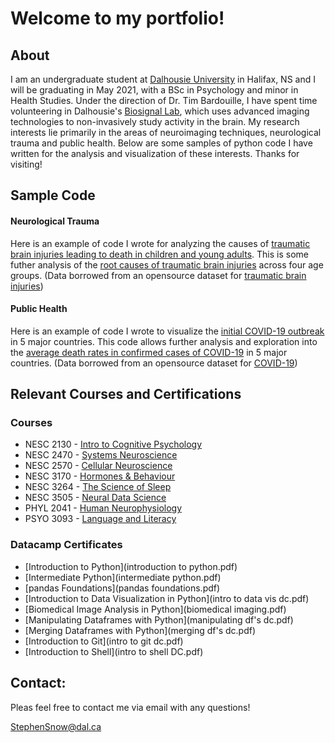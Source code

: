 # Welcome to my portfolio!


## About
I am an undergraduate student at [Dalhousie University](https://www.dal.ca/) in Halifax, NS and I will be graduating in May 2021, with a BSc in Psychology and minor in Health Studies. Under the direction of Dr. Tim Bardouille, I have spent time volunteering in Dalhousie's [Biosignal Lab](https://www.dal.ca/sites/biosignal-lab.html), which uses advanced imaging technologies to non-invasively study activity in the brain. My research interests lie primarily in the areas of neuroimaging techniques, neurological trauma and public health. Below are some samples of python code I have written for the analysis and visualization of these interests. Thanks for visiting!

## Sample Code

#### Neurological Trauma
Here is an example of code I wrote for analyzing the causes of [traumatic brain injuries leading to death in children and young adults](2020-10-29-230913.htm). This is some futher analysis of the [root causes of traumatic brain injuries](2020-10-29-163939.html) across four age groups. (Data borrowed from an opensource dataset for [traumatic brain injuries](https://www.kaggle.com/jessemostipak/traumatic-brain-injury-tbi))


#### Public Health
Here is an example of code I wrote to visualize the [initial COVID-19 outbreak](Covid1.html) in 5 major countries. This code allows further analysis and exploration into the [average death rates in confirmed cases of COVID-19](Covid2.html) in 5 major countries. (Data borrowed from an opensource dataset for [COVID-19](https://www.kaggle.com/ashudata/covid19dataset))  


## Relevant Courses and Certifications

### Courses
* NESC 2130 - [Intro to Cognitive Psychology](https://academiccalendar.dal.ca/Catalog/ViewCatalog.aspx?pageid=viewcatalog&entitytype=CID&entitycode=NESC+2130) 
* NESC 2470 - [Systems Neuroscience](https://academiccalendar.dal.ca/Catalog/ViewCatalog.aspx?pageid=viewcatalog&entitytype=CID&entitycode=NESC+2470)
* NESC 2570 - [Cellular Neuroscience](https://academiccalendar.dal.ca/Catalog/ViewCatalog.aspx?pageid=viewcatalog&entitytype=CID&entitycode=NESC+2570)
* NESC 3170 - [Hormones & Behaviour](https://academiccalendar.dal.ca/Catalog/ViewCatalog.aspx?pageid=viewcatalog&entitytype=CID&entitycode=NESC+3170)
* NESC 3264 - [The Science of Sleep](https://academiccalendar.dal.ca/Catalog/ViewCatalog.aspx?pageid=viewcatalog&entitytype=CID&entitycode=NESC+3264)
* NESC 3505 - [Neural Data Science](https://academiccalendar.dal.ca/Catalog/ViewCatalog.aspx?pageid=viewcatalog&entitytype=CID&entitycode=NESC+3505)
* PHYL 2041 -  [Human Neurophysiology](https://academiccalendar.dal.ca/Catalog/ViewCatalog.aspx?pageid=viewcatalog&entitytype=CID&entitycode=PHYL+2041)
* PSYO 3093 - [Language and Literacy](https://academiccalendar.dal.ca/Catalog/ViewCatalog.aspx?pageid=viewcatalog&entitytype=CID&entitycode=PSYO+3093)

### Datacamp Certificates
* [Introduction to Python](introduction to python.pdf)
* [Intermediate Python](intermediate python.pdf)
* [pandas Foundations](pandas foundations.pdf)
* [Introduction to Data Visualization in Python](intro to data vis dc.pdf)
* [Biomedical Image Analysis in Python](biomedical imaging.pdf)
* [Manipulating Dataframes with Python](manipulating df's dc.pdf)
* [Merging Dataframes with Python](merging df's dc.pdf)
* [Introduction to Git](intro to git dc.pdf)
* [Introduction to Shell](intro to shell DC.pdf)


## Contact:
Pleas feel free to contact me via email with any questions!

[StephenSnow@dal.ca](mailto:stephensnow@dal.ca)



